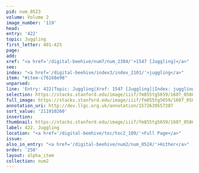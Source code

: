 ```yaml
---
pid: num_0523
volume: Volume 2
image_number: '119'
head:
entry: '422'
topic: Juggling
first_letter: 401-425
page:
add:
xref: "<a href='/digital-beehive/num7/num_2304/'>1547 [Juggling]</a>"
see:
index: "<a href='/digital-beehive/index3/index_2101/'>juggling</a>"
item: "#item-c76168e98"
unparsed:
line: 'Entry: 422|Topic: Juggling|Xref: 1547 [Juggling]|Index: juggling|#item-c76168e98'
selection: https://stacks.stanford.edu/image/iiif/fm855tg5659/1607_0586/313,260,2976,418/full/0/default.jpg
full_image: https://stacks.stanford.edu/image/iiif/fm855tg5659/1607_0586/full/full/0/default.jpg
annotation_uri: http://dev.llgc.org.uk/annotation/1572639557287
sort_value: '211910260'
insertion:
thumbnail: https://stacks.stanford.edu/image/iiif/fm855tg5659/1607_0586/313,260,600,180/250,/0/default.jpg
label: 422. Juggling
location: "<a href='/digital-beehive/toc/toc2_109/'>Full Page</a>"
issue:
also_in_entry: "<a href='/digital-beehive/num2/num_0524/'>Hither</a>"
order: '250'
layout: alpha_item
collection: num2
---
```

